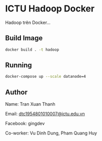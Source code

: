 # ICTU Hadoop Docker
Hadoop trên Docker...

## Build Image

```bash
docker build . -t hadoop
```

## Running

```bash
docker-compose up --scale datanode=4
```

## Author

Name: Tran Xuan Thanh

Email: dtc1954801010007@ictu.edu.vn

Facebook: gingdev

Co-worker: Vu Dinh Dung, Pham Quang Huy
